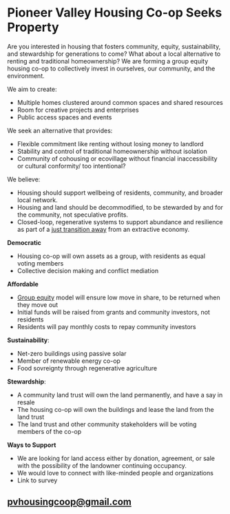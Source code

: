 # Pioneer Valley Housing Co-op Seeks Property 

Are you interested in housing that fosters community, equity, sustainability, and stewardship for generations to come? What about a local alternative to renting and traditional homeownership? We are forming a group equity housing co-op to collectively invest in ourselves, our community, and the environment.

We aim to create: 
* Multiple homes clustered around common spaces and shared resources  
* Room for creative projects and enterprises
* Public access spaces and events

We seek an alternative that provides:
* Flexible commitment like renting without losing money to landlord
* Stability and control of traditional homeownership without isolation
* Community of cohousing or ecovillage without financial inaccessibility or cultural conformity/ too intentional? 

We believe: 
* Housing should support wellbeing of residents, community, and broader local network. 
* Housing and land should be decommodified, to be stewarded by and for the community, not speculative profits.
* Closed-loop, regenerative systems to support abundance and resilience as part of a [just transition away](https://movementgeneration.org/wp-content/uploads/2016/11/JT_booklet_English_SPREADs_web.pdf) from an extractive economy.

**Democratic** 
* Housing co-op will own assets as a group, with residents as equal voting members
* Collective decision making and conflict mediation

**Affordable** 
* [Group equity](https://www.nasco.coop/development/handbook/equity) model will ensure low move in share, to be returned when they move out
* Initial funds will be raised from grants and community investors, not residents
* Residents will pay monthly costs to repay community investors

**Sustainability**:
* Net-zero buildings using passive solar 
* Member of renewable energy co-op
* Food sovreignty through regenerative agriculture 

**Stewardship**: 
* A community land trust will own the land permanently, and have a say in resale
* The housing co-op will own the buildings and lease the land from the land trust
* The land trust and other community stakeholders will be voting members of the co-op 

**Ways to Support**
* We are looking for land access either by donation, agreement, or sale with the possibility of the landowner continuing occupancy. 
* We would love to connect with like-minded people and organizations
* Link to survey

## [pvhousingcoop@gmail.com](pvhousingcoop@gmail.com)
